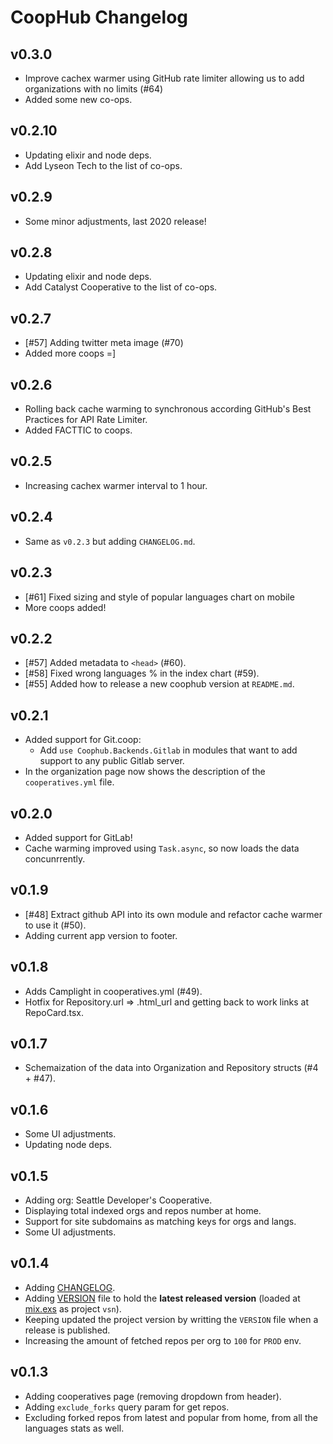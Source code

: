 # CoopHub Changelog

## v0.3.0
* Improve cachex warmer using GitHub rate limiter allowing us to add organizations with no limits (#64)
* Added some new co-ops.

## v0.2.10

* Updating elixir and node deps.
* Add Lyseon Tech to the list of co-ops.

## v0.2.9

* Some minor adjustments, last 2020 release!

## v0.2.8

* Updating elixir and node deps.
* Add Catalyst Cooperative to the list of co-ops.

## v0.2.7

* [#57] Adding twitter meta image (#70)
* Added more coops =]

## v0.2.6

* Rolling back cache warming to synchronous according GitHub's Best Practices for API Rate Limiter.
* Added FACTTIC to coops.

## v0.2.5

* Increasing cachex warmer interval to 1 hour.

## v0.2.4

* Same as `v0.2.3` but adding `CHANGELOG.md`.

## v0.2.3

* [#61] Fixed sizing and style of popular languages chart on mobile
* More coops added!

## v0.2.2

* [#57] Added metadata to `<head>` (#60).
* [#58] Fixed wrong languages % in the index chart (#59).
* [#55] Added how to release a new coophub version at `README.md`.

## v0.2.1

* Added support for Git.coop: 
  * Add `use Coophub.Backends.Gitlab` in modules that want to add support to any public Gitlab server.
* In the organization page now shows the description of the `cooperatives.yml` file.

## v0.2.0

* Added support for GitLab!
* Cache warming improved using `Task.async`, so now loads the data concunrrently.

## v0.1.9

* [#48] Extract github API into its own module and refactor cache warmer to use it (#50).
* Adding current app version to footer.

## v0.1.8

* Adds Camplight in cooperatives.yml (#49).
* Hotfix for Repository.url => .html_url and getting back to work links at RepoCard.tsx.

## v0.1.7

* Schemaization of the data into Organization and Repository structs (#4 + #47).

## v0.1.6

* Some UI adjustments.
* Updating node deps.

## v0.1.5

* Adding org: Seattle Developer's Cooperative.
* Displaying total indexed orgs and repos number at home.
* Support for site subdomains as matching keys for orgs and langs.
* Some UI adjustments.

## v0.1.4

* Adding [CHANGELOG](CHANGELOG.md).
* Adding [VERSION](VERSION) file to hold the **latest released version** (loaded at [mix.exs](mix.exs#L7) as project `vsn`).
* Keeping updated the project version by writting the `VERSION` file when a release is published.
* Increasing the amount of fetched repos per org to `100` for `PROD` env.

## v0.1.3

* Adding cooperatives page (removing dropdown from header).
* Adding `exclude_forks` query param for get repos.
* Excluding forked repos from latest and popular from home, from all the languages stats as well.
